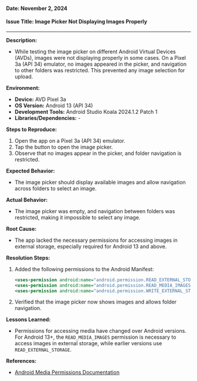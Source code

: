 #### Date: November 2, 2024
#### Issue Title: Image Picker Not Displaying Images Properly

---

**Description:**
- While testing the image picker on different Android Virtual Devices (AVDs), images were not displaying properly in some cases. On a Pixel 3a (API 34) emulator, no images appeared in the picker, and navigation to other folders was restricted. This prevented any image selection for upload.

**Environment:**
- **Device:** AVD Pixel 3a
- **OS Version:** Android 13 (API 34)
- **Development Tools:** Android Studio Koala 2024.1.2 Patch 1
- **Libraries/Dependencies:** -

**Steps to Reproduce:**
1. Open the app on a Pixel 3a (API 34) emulator.
2. Tap the button to open the image picker.
3. Observe that no images appear in the picker, and folder navigation is restricted.

**Expected Behavior:**
- The image picker should display available images and allow navigation across folders to select an image.

**Actual Behavior:**
- The image picker was empty, and navigation between folders was restricted, making it impossible to select any image.

**Root Cause:**
- The app lacked the necessary permissions for accessing images in external storage, especially required for Android 13 and above.

**Resolution Steps:**
1. Added the following permissions to the Android Manifest:
   ```xml
   <uses-permission android:name="android.permission.READ_EXTERNAL_STORAGE" />
   <uses-permission android:name="android.permission.READ_MEDIA_IMAGES" />
   <uses-permission android:name="android.permission.WRITE_EXTERNAL_STORAGE" android:maxSdkVersion="28"/>
   ```
2. Verified that the image picker now shows images and allows folder navigation.

**Lessons Learned:**
- Permissions for accessing media have changed over Android versions. For Android 13+, the `READ_MEDIA_IMAGES` permission is necessary to access images in external storage, while earlier versions use `READ_EXTERNAL_STORAGE`.

**References:**
- [Android Media Permissions Documentation](https://developer.android.com/training/data-storage)  